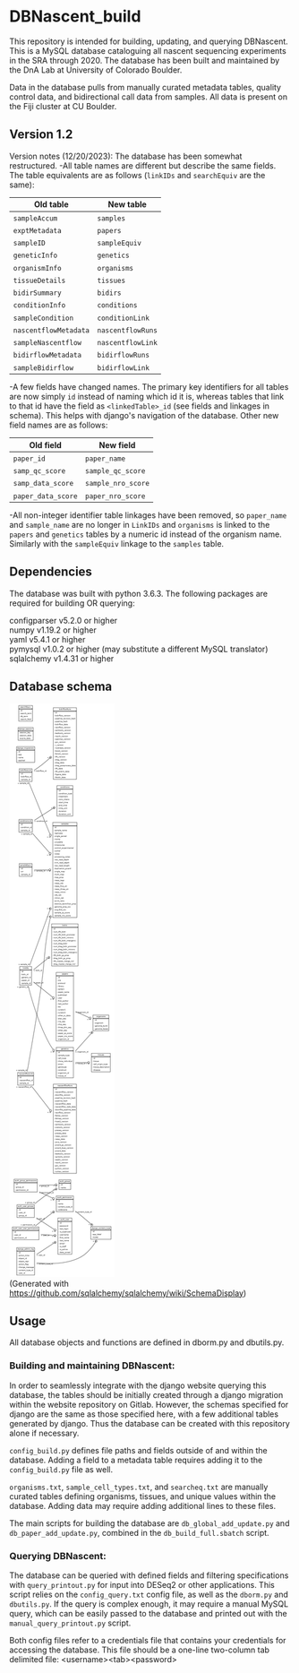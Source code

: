 # DBNascent_build
This repository is intended for building, updating, and querying DBNascent. This is a MySQL database cataloguing all nascent sequencing experiments in the SRA through 2020. The database has been built and maintained by the DnA Lab at University of Colorado Boulder.

Data in the database pulls from manually curated metadata tables, quality control data, and bidirectional call data from samples. All data is present on the Fiji cluster at CU Boulder.

## Version 1.2
Version notes (12/20/2023): 
The database has been somewhat restructured.
-All table names are different but describe the same fields. The table equivalents are as follows (`linkIDs` and `searchEquiv` are the same):

|Old table|New table|
|---------|---------|
|`sampleAccum`|`samples`|
|`exptMetadata`|`papers`|
|`sampleID`|`sampleEquiv`|
|`geneticInfo`|`genetics`|
|`organismInfo`|`organisms`|
|`tissueDetails`|`tissues`|
|`bidirSummary`|`bidirs`|
|`conditionInfo`|`conditions`|
|`sampleCondition`|`conditionLink`|
|`nascentflowMetadata`|`nascentflowRuns`|
|`sampleNascentflow`|`nascentflowLink`|
|`bidirflowMetadata`|`bidirflowRuns`|
|`sampleBidirflow`|`bidirflowLink`|

-A few fields have changed names. The primary key identifiers for all tables are now simply `id` instead of naming which id it is, whereas tables that link to that id have the field as `<linkedTable>_id` (see fields and linkages in schema). This helps with django's navigation of the database. Other new field names are as follows:

|Old field|New field|
|---------|---------|
|`paper_id`|`paper_name`|
|`samp_qc_score`|`sample_qc_score`|
|`samp_data_score`|`sample_nro_score`|
|`paper_data_score`|`paper_nro_score`|

-All non-integer identifier table linkages have been removed, so `paper_name` and `sample_name` are no longer in `LinkIDs` and `organisms` is linked to the `papers` and `genetics` tables by a numeric id instead of the organism name. Similarly with the `sampleEquiv` linkage to the `samples` table.

## Dependencies
The database was built with python 3.6.3. The following packages are required for building OR querying:

configparser	v5.2.0 or higher<br>
numpy		v1.19.2 or higher<br>
yaml		v5.4.1 or higher<br>
pymysql		v1.0.2 or higher (may substitute a different MySQL translator)<br>
sqlalchemy	v1.4.31 or higher<br>

## Database schema
![DBNascent database schema](./dbschema.png)<br>
(Generated with https://github.com/sqlalchemy/sqlalchemy/wiki/SchemaDisplay)

## Usage
All database objects and functions are defined in dborm.py and dbutils.py.

### Building and maintaining DBNascent:
In order to seamlessly integrate with the django website querying this database, the tables should be initially created through a django migration within the website repository on Gitlab. However, the schemas specified for django are the same as those specified here, with a few additional tables generated by django. Thus the database can be created with this repository alone if necessary.

`config_build.py` defines file paths and fields outside of and within the database. Adding a field to a metadata table requires adding it to the `config_build.py` file as well.

`organisms.txt`, `sample_cell_types.txt`, and `searcheq.txt` are manually curated tables defining organisms, tissues, and unique values within the database. Adding data may require adding additional lines to these files.

The main scripts for building the database are `db_global_add_update.py` and `db_paper_add_update.py`, combined in the `db_build_full.sbatch` script.

### Querying DBNascent:
The database can be queried with defined fields and filtering specifications with `query_printout.py` for input into DESeq2 or other applications. This script relies on the `config_query.txt` config file, as well as the `dborm.py` and `dbutils.py`. If the query is complex enough, it may require a manual MySQL query, which can be easily passed to the database and printed out with the `manual_query_printout.py` script.

Both config files refer to a credentials file that contains your credentials for accessing the database. This file should be a one-line two-column tab delimited file:
\<username\>\<tab\>\<password\>
